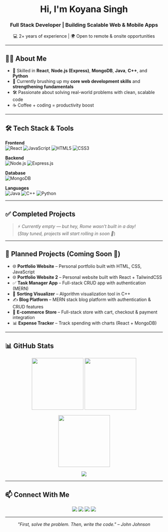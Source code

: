 <!-- Banner / Introduction -->
<h1 align="center">Hi, I'm Koyana Singh </h1>
<!-- <h1 align="center">Hi, I'm Koyana Singh 👋</h1>
<h1 align="center">Hi, I'm Koyana Singh <img src="https://img.shields.io/badge/FullStack-Developer-blue?style=flat-square" /></h1> -->
<h3 align="center">Full Stack Developer | Building Scalable Web & Mobile Apps</h3>

<p align="center">
  💻 2+ years of experience | 🌍 Open to remote & onsite opportunities
</p>

---

## 👨‍💻 About Me  
- 🚀 Skilled in <b>React</b>, <b>Node.js (Express)</b>, <b>MongoDB</b>, <b>Java</b>, <b>C++</b>, and <b>Python</b>  
- 🎯 Currently brushing up my <b>core web development skills</b> and <b>strengthening fundamentals</b> 
- 🛠️ Passionate about solving real-world problems with clean, scalable code  
- ☕ Coffee + coding = productivity boost  

---

## 🛠 Tech Stack & Tools  

**Frontend**  
![React](https://img.shields.io/badge/React-20232A?style=for-the-badge&logo=react&logoColor=61DAFB)
![JavaScript](https://img.shields.io/badge/JavaScript-F7DF1E?style=for-the-badge&logo=javascript&logoColor=000000)
![HTML5](https://img.shields.io/badge/HTML5-E34F26?style=for-the-badge&logo=html5&logoColor=ffffff)
![CSS3](https://img.shields.io/badge/CSS3-1572B6?style=for-the-badge&logo=css3&logoColor=ffffff)

**Backend**  
![Node.js](https://img.shields.io/badge/Node.js-339933?style=for-the-badge&logo=nodedotjs&logoColor=ffffff)
![Express.js](https://img.shields.io/badge/Express.js-000000?style=for-the-badge&logo=express&logoColor=ffffff)

**Database**  
![MongoDB](https://img.shields.io/badge/MongoDB-47A248?style=for-the-badge&logo=mongodb&logoColor=ffffff)

**Languages**  
![Java](https://img.shields.io/badge/Java-007396?style=for-the-badge&logo=openjdk&logoColor=ffffff)
![C++](https://img.shields.io/badge/C++-00599C?style=for-the-badge&logo=cplusplus&logoColor=ffffff)
![Python](https://img.shields.io/badge/Python-3776AB?style=for-the-badge&logo=python&logoColor=ffffff)

---

## ✅ Completed Projects  
<!-- - **[Portfolio Website](#)** – Personal portfolio built with HTML, CSS, JavaScript  
- **[Sorting Visualizer](#)** – Algorithm visualization tool using C++ --> 
> ⚡ *Currently empty — but hey, Rome wasn’t built in a day!*  
(*Stay tuned, projects will start rolling in soon 🚀*)  

---

## 📌 Planned Projects (Coming Soon 🚀)
- 🌐 **Portfolio Website** – Personal portfolio built with HTML, CSS, JavaScript 
- 🌐 **Portfolio Website 2** – Personal website built with React + TailwindCSS 
- ✅ **Task Manager App** – Full-stack CRUD app with authentication (MERN)  
- 🎨 **Sorting Visualizer** – Algorithm visualization tool in C++
- ✍️ **Blog Platform** – MERN stack blog platform with authentication & CRUD features  
- 🛒 **E-commerce Store** – Full-stack store with cart, checkout & payment integration
- 📊 **Expense Tracker** – Track spending with charts (React + MongoDB)  

---

## 📊 GitHub Stats  
<p align="center">
  <img src="https://github-readme-stats.vercel.app/api?username=KoyanaSingh&show_icons=true&theme=radical&hide_border=true" height="165" />
  <img src="https://github-readme-stats.vercel.app/api/top-langs/?username=KoyanaSingh&layout=compact&theme=radical&hide_border=true" height="165" />
</p>

<p align="center">
  <img src="https://github-readme-streak-stats.herokuapp.com/?user=KoyanaSingh&theme=radical&hide_border=true" height="165" />
</p>

<p align="center">
  <img src="https://github-readme-activity-graph.vercel.app/graph?username=KoyanaSingh&theme=radical&hide_border=true" />
</p>

---

## 📫 Connect With Me  
<p align="center">
  <a href="mailto:koyana.singh16@gmail.com"><img src="https://img.shields.io/badge/Email-D14836?style=for-the-badge&logo=gmail&logoColor=white" /></a>
  <a href="mailto:hiimkoyana@gmail.com"><img src="https://img.shields.io/badge/Email2-D14836?style=for-the-badge&logo=gmail&logoColor=white" /></a>
  <a href="https://www.linkedin.com/in/koyana-singh/"><img src="https://img.shields.io/badge/LinkedIn-0077B5?style=for-the-badge&logo=linkedin&logoColor=white" /></a>
  <a href="https://github.com/KoyanaSingh"><img src="https://img.shields.io/badge/GitHub-181717?style=for-the-badge&logo=github&logoColor=white" /></a>
</p>

---

<p align="center"><i>"First, solve the problem. Then, write the code." – John Johnson</i></p>
